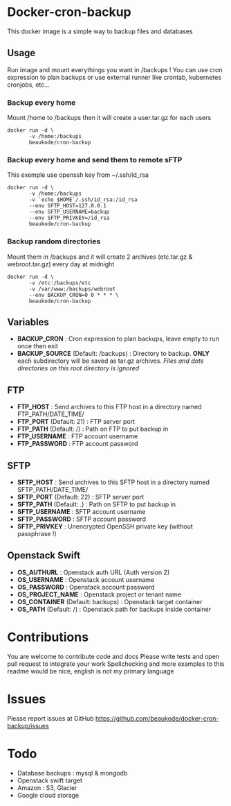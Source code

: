 # Docker-cron-backup
This docker image is a simple way to backup files and databases

## Usage
Run image and mount everythings you want in /backups !
You can use cron expression to plan backups or use external runner like crontab, kubernetes cronjobs, etc...

### Backup every home
Mount /home to /backups then it will create a user.tar.gz for each users
```
docker run -d \
       -v /home:/backups
       beaukode/cron-backup
```

### Backup every home and send them to remote sFTP
This exemple use openssh key from ~/.ssh/id_rsa
```
docker run -d \
       -v /home:/backups
       -v `echo $HOME`/.ssh/id_rsa:/id_rsa
       --env SFTP_HOST=127.0.0.1
       --env SFTP_USERNAME=backup
       --env SFTP_PRIVKEY=/id_rsa
       beaukode/cron-backup
```

### Backup random directories
Mount them in /backups and it will create 2 archives (etc.tar.gz & webroot.tar.gz) every day at midnight
```
docker run -d \
       -v /etc:/backups/etc
       -v /var/www:/backups/webroot
       --env BACKUP_CRON=0 0 * * * \
       beaukode/cron-backup
```

## Variables
* **BACKUP_CRON** : Cron expression to plan backups, leave empty to run once then exit
* **BACKUP_SOURCE** (Default: /backups) : Directory to backup. **ONLY** each subdirectory will be saved as tar.gz archives. *Files and dots directories on this root directory is ignored*

## FTP
* **FTP_HOST** : Send archives to this FTP host in a directory named FTP_PATH/DATE_TIME/
* **FTP_PORT** (Default: 21) : FTP server port
* **FTP_PATH** (Default: /) : Path on FTP to put backup in
* **FTP_USERNAME** : FTP account username
* **FTP_PASSWORD** : FTP account password

## SFTP
* **SFTP_HOST** : Send archives to this SFTP host in a directory named SFTP_PATH/DATE_TIME/
* **SFTP_PORT** (Default: 22) : SFTP server port
* **SFTP_PATH** (Default: .) : Path on SFTP to put backup in
* **SFTP_USERNAME** : SFTP account username
* **SFTP_PASSWORD** : SFTP account password
* **SFTP_PRIVKEY** : Unencrypted OpenSSH private key (without passphrase !)

## Openstack Swift
* **OS_AUTHURL** : Openstack auth URL (Auth version 2)
* **OS_USERNAME** : Openstack account username
* **OS_PASSWORD** : Openstack account password
* **OS_PROJECT_NAME** : Openstack project or tenant name
* **OS_CONTAINER** (Default: backups) : Openstack target container
* **OS_PATH** (Default: /) : Openstack path for backups inside container

# Contributions
You are welcome to contribute code and docs
Please write tests and open pull request to integrate your work
Spellchecking and more examples to this readme would be nice, english is not my primary language

# Issues
Please report issues at GitHub https://github.com/beaukode/docker-cron-backup/issues

# Todo
* Database backups : mysql & mongodb
* Openstack swift target
* Amazon : S3, Glacier
* Google cloud storage
